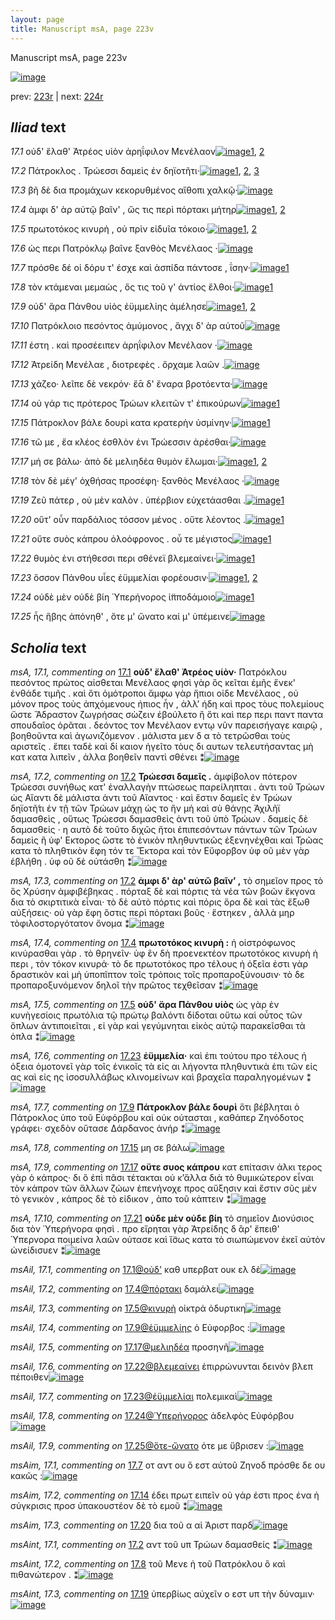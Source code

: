 ```yaml
---
layout: page
title: Manuscript msA, page 223v
---
```


Manuscript msA, page 223v

[![image](http://www.homermultitext.org/iipsrv?OBJ=IIP,1.0&FIF=/project/homer/pyramidal/deepzoom/hmt/vaimg/2017a/VA223VN_0725.tif&WID=100&CVT=JPEG)](http://www.homermultitext.org/ict2/?urn=urn:cite2:hmt:vaimg.2017a:VA223VN_0725)

prev:  [223r](../223r/) | next:  [224r](../224r/)

## *Iliad* text

*17.1* <a id="17.1"/> οὐδ' ἔλαθ' Ἀτρέος υἱὸν ἀρηΐφιλον Μενέλαον[![image](http://www.homermultitext.org/iipsrv?OBJ=IIP,1.0&FIF=/project/homer/pyramidal/deepzoom/hmt/vaimg/2017a/VA223VN_0725.tif&RGN=0.435,0.2216,0.412,0.0556&WID=1000&CVT=JPEG)](http://www.homermultitext.org/ict2/?urn=urn:cite2:hmt:vaimg.2017a:VA223VN_0725@0.435,0.2216,0.412,0.0556)[1](#msAil_17.1), [2](#msA_17.1)

*17.2* <a id="17.2"/> Πάτροκλος . Τρώεσσι δαμεὶς ἐν δηϊοτῆτι·[![image](http://www.homermultitext.org/iipsrv?OBJ=IIP,1.0&FIF=/project/homer/pyramidal/deepzoom/hmt/vaimg/2017a/VA223VN_0725.tif&RGN=0.494,0.2524,0.344,0.0263&WID=1000&CVT=JPEG)](http://www.homermultitext.org/ict2/?urn=urn:cite2:hmt:vaimg.2017a:VA223VN_0725@0.494,0.2524,0.344,0.0263)[1](#msA_17.3), [2](#msA_17.2), [3](#msAint_17.1)

*17.3* <a id="17.3"/> βῆ δὲ δια προμάχων κεκορυθμένος αἴθοπι χαλκῷ·[![image](http://www.homermultitext.org/iipsrv?OBJ=IIP,1.0&FIF=/project/homer/pyramidal/deepzoom/hmt/vaimg/2017a/VA223VN_0725.tif&RGN=0.498,0.272,0.4,0.021&WID=1000&CVT=JPEG)](http://www.homermultitext.org/ict2/?urn=urn:cite2:hmt:vaimg.2017a:VA223VN_0725@0.498,0.272,0.4,0.021)

*17.4* <a id="17.4"/> ἀμφι δ' ὰρ αὐτῷ βαῖν' , ὥς τις περὶ πόρτακι μήτηρ[![image](http://www.homermultitext.org/iipsrv?OBJ=IIP,1.0&FIF=/project/homer/pyramidal/deepzoom/hmt/vaimg/2017a/VA223VN_0725.tif&RGN=0.497,0.29,0.39,0.0233&WID=1000&CVT=JPEG)](http://www.homermultitext.org/ict2/?urn=urn:cite2:hmt:vaimg.2017a:VA223VN_0725@0.497,0.29,0.39,0.0233)[1](#msA_17.4), [2](#msAil_17.2)

*17.5* <a id="17.5"/> πρωτοτόκος κινυρὴ , οὐ πρὶν εἰδυῖα τόκοιο·[![image](http://www.homermultitext.org/iipsrv?OBJ=IIP,1.0&FIF=/project/homer/pyramidal/deepzoom/hmt/vaimg/2017a/VA223VN_0725.tif&RGN=0.494,0.3058,0.36,0.0248&WID=1000&CVT=JPEG)](http://www.homermultitext.org/ict2/?urn=urn:cite2:hmt:vaimg.2017a:VA223VN_0725@0.494,0.3058,0.36,0.0248)[1](#msA_17.5), [2](#msAil_17.3)

*17.6* <a id="17.6"/> ὡς περι Πατρόκλῳ βαῖνε ξανθὸς Μενέλαος ·[![image](http://www.homermultitext.org/iipsrv?OBJ=IIP,1.0&FIF=/project/homer/pyramidal/deepzoom/hmt/vaimg/2017a/VA223VN_0725.tif&RGN=0.496,0.3283,0.376,0.021&WID=1000&CVT=JPEG)](http://www.homermultitext.org/ict2/?urn=urn:cite2:hmt:vaimg.2017a:VA223VN_0725@0.496,0.3283,0.376,0.021)

*17.7* <a id="17.7"/> πρόσθε δέ οἱ δόρυ τ' έσχε καὶ ἀσπίδα πάντοσε , ΐσην·[![image](http://www.homermultitext.org/iipsrv?OBJ=IIP,1.0&FIF=/project/homer/pyramidal/deepzoom/hmt/vaimg/2017a/VA223VN_0725.tif&RGN=0.493,0.3441,0.385,0.0248&WID=1000&CVT=JPEG)](http://www.homermultitext.org/ict2/?urn=urn:cite2:hmt:vaimg.2017a:VA223VN_0725@0.493,0.3441,0.385,0.0248)[1](#msAim_17.1)

*17.8* <a id="17.8"/> τὸν κτάμεναι μεμαὼς , ὅς τις τοῦ γ' ἀντίος ἔλθοι·[![image](http://www.homermultitext.org/iipsrv?OBJ=IIP,1.0&FIF=/project/homer/pyramidal/deepzoom/hmt/vaimg/2017a/VA223VN_0725.tif&RGN=0.498,0.3644,0.373,0.0248&WID=1000&CVT=JPEG)](http://www.homermultitext.org/ict2/?urn=urn:cite2:hmt:vaimg.2017a:VA223VN_0725@0.498,0.3644,0.373,0.0248)[1](#msAint_17.2)

*17.9* <a id="17.9"/> οὐδ' ἄρα Πάνθου υἱὸς ἐϋμμελίης ἀμέλησε[![image](http://www.homermultitext.org/iipsrv?OBJ=IIP,1.0&FIF=/project/homer/pyramidal/deepzoom/hmt/vaimg/2017a/VA223VN_0725.tif&RGN=0.505,0.3809,0.35,0.024&WID=1000&CVT=JPEG)](http://www.homermultitext.org/ict2/?urn=urn:cite2:hmt:vaimg.2017a:VA223VN_0725@0.505,0.3809,0.35,0.024)[1](#msAil_17.4), [2](#msA_17.7)

*17.10* <a id="17.10"/> Πατρόκλοιο πεσόντος ἀμύμονος , ἄγχι δ' ὰρ αὐτοῦ[![image](http://www.homermultitext.org/iipsrv?OBJ=IIP,1.0&FIF=/project/homer/pyramidal/deepzoom/hmt/vaimg/2017a/VA223VN_0725.tif&RGN=0.494,0.4005,0.379,0.024&WID=1000&CVT=JPEG)](http://www.homermultitext.org/ict2/?urn=urn:cite2:hmt:vaimg.2017a:VA223VN_0725@0.494,0.4005,0.379,0.024)

*17.11* <a id="17.11"/> έστη . καὶ προσέειπεν ἀρηΐφιλον Μενέλαον ·[![image](http://www.homermultitext.org/iipsrv?OBJ=IIP,1.0&FIF=/project/homer/pyramidal/deepzoom/hmt/vaimg/2017a/VA223VN_0725.tif&RGN=0.499,0.42,0.355,0.0225&WID=1000&CVT=JPEG)](http://www.homermultitext.org/ict2/?urn=urn:cite2:hmt:vaimg.2017a:VA223VN_0725@0.499,0.42,0.355,0.0225)

*17.12* <a id="17.12"/> Ἀτρείδη Μενέλαε , διοτρεφὲς . ὄρχαμε λαῶν .[![image](http://www.homermultitext.org/iipsrv?OBJ=IIP,1.0&FIF=/project/homer/pyramidal/deepzoom/hmt/vaimg/2017a/VA223VN_0725.tif&RGN=0.502,0.438,0.362,0.024&WID=1000&CVT=JPEG)](http://www.homermultitext.org/ict2/?urn=urn:cite2:hmt:vaimg.2017a:VA223VN_0725@0.502,0.438,0.362,0.024)

*17.13* <a id="17.13"/> χάζεο· λεῖπε δὲ νεκρόν· ἔᾱ δ' ἔναρα βροτόεντα·[![image](http://www.homermultitext.org/iipsrv?OBJ=IIP,1.0&FIF=/project/homer/pyramidal/deepzoom/hmt/vaimg/2017a/VA223VN_0725.tif&RGN=0.498,0.4583,0.393,0.0255&WID=1000&CVT=JPEG)](http://www.homermultitext.org/ict2/?urn=urn:cite2:hmt:vaimg.2017a:VA223VN_0725@0.498,0.4583,0.393,0.0255)

*17.14* <a id="17.14"/> οὐ γάρ τις πρότερος Τρώων κλειτῶν τ' ἐπικούρων[![image](http://www.homermultitext.org/iipsrv?OBJ=IIP,1.0&FIF=/project/homer/pyramidal/deepzoom/hmt/vaimg/2017a/VA223VN_0725.tif&RGN=0.501,0.4771,0.383,0.0233&WID=1000&CVT=JPEG)](http://www.homermultitext.org/ict2/?urn=urn:cite2:hmt:vaimg.2017a:VA223VN_0725@0.501,0.4771,0.383,0.0233)[1](#msAim_17.2)

*17.15* <a id="17.15"/> Πάτροκλον βάλε δουρὶ κατα κρατερὴν ὑσμίνην·[![image](http://www.homermultitext.org/iipsrv?OBJ=IIP,1.0&FIF=/project/homer/pyramidal/deepzoom/hmt/vaimg/2017a/VA223VN_0725.tif&RGN=0.501,0.4944,0.4,0.0255&WID=1000&CVT=JPEG)](http://www.homermultitext.org/ict2/?urn=urn:cite2:hmt:vaimg.2017a:VA223VN_0725@0.501,0.4944,0.4,0.0255)[1](#msA_17.8)

*17.16* <a id="17.16"/> τῶ με , ἔα κλέος ἐσθλὸν ἐνι Τρώεσσιν ἀρέσθαι·[![image](http://www.homermultitext.org/iipsrv?OBJ=IIP,1.0&FIF=/project/homer/pyramidal/deepzoom/hmt/vaimg/2017a/VA223VN_0725.tif&RGN=0.499,0.5124,0.382,0.0255&WID=1000&CVT=JPEG)](http://www.homermultitext.org/ict2/?urn=urn:cite2:hmt:vaimg.2017a:VA223VN_0725@0.499,0.5124,0.382,0.0255)

*17.17* <a id="17.17"/> μή σε βάλω· ἀπὸ δὲ μελιηδέα θυμὸν ἕλωμαι·[![image](http://www.homermultitext.org/iipsrv?OBJ=IIP,1.0&FIF=/project/homer/pyramidal/deepzoom/hmt/vaimg/2017a/VA223VN_0725.tif&RGN=0.494,0.5304,0.361,0.0285&WID=1000&CVT=JPEG)](http://www.homermultitext.org/ict2/?urn=urn:cite2:hmt:vaimg.2017a:VA223VN_0725@0.494,0.5304,0.361,0.0285)[1](#msA_17.9), [2](#msAil_17.5)

*17.18* <a id="17.18"/> τὸν δὲ μέγ' ὀχθήσας προσέφη· ξανθὸς Μενέλαος ·[![image](http://www.homermultitext.org/iipsrv?OBJ=IIP,1.0&FIF=/project/homer/pyramidal/deepzoom/hmt/vaimg/2017a/VA223VN_0725.tif&RGN=0.485,0.5507,0.407,0.0255&WID=1000&CVT=JPEG)](http://www.homermultitext.org/ict2/?urn=urn:cite2:hmt:vaimg.2017a:VA223VN_0725@0.485,0.5507,0.407,0.0255)

*17.19* <a id="17.19"/> Ζεῦ πάτερ , οὐ μὲν καλὸν . ὑπέρβιον εὐχετάασθαι .[![image](http://www.homermultitext.org/iipsrv?OBJ=IIP,1.0&FIF=/project/homer/pyramidal/deepzoom/hmt/vaimg/2017a/VA223VN_0725.tif&RGN=0.493,0.5695,0.383,0.0278&WID=1000&CVT=JPEG)](http://www.homermultitext.org/ict2/?urn=urn:cite2:hmt:vaimg.2017a:VA223VN_0725@0.493,0.5695,0.383,0.0278)[1](#msAint_17.3)

*17.20* <a id="17.20"/> οὔτ' οὖν παρδάλιος τόσσον μένος . οὔτε λέοντος .[![image](http://www.homermultitext.org/iipsrv?OBJ=IIP,1.0&FIF=/project/homer/pyramidal/deepzoom/hmt/vaimg/2017a/VA223VN_0725.tif&RGN=0.491,0.5883,0.387,0.0263&WID=1000&CVT=JPEG)](http://www.homermultitext.org/ict2/?urn=urn:cite2:hmt:vaimg.2017a:VA223VN_0725@0.491,0.5883,0.387,0.0263)[1](#msAim_17.3)

*17.21* <a id="17.21"/> οὔτε συὸς κάπρου ὀλοόφρονος . οὗ τε μέγιστος[![image](http://www.homermultitext.org/iipsrv?OBJ=IIP,1.0&FIF=/project/homer/pyramidal/deepzoom/hmt/vaimg/2017a/VA223VN_0725.tif&RGN=0.492,0.6056,0.373,0.0293&WID=1000&CVT=JPEG)](http://www.homermultitext.org/ict2/?urn=urn:cite2:hmt:vaimg.2017a:VA223VN_0725@0.492,0.6056,0.373,0.0293)[1](#msA_17.10)

*17.22* <a id="17.22"/> θυμὸς ἐνι στήθεσσι περι σθένεϊ βλεμεαίνει·[![image](http://www.homermultitext.org/iipsrv?OBJ=IIP,1.0&FIF=/project/homer/pyramidal/deepzoom/hmt/vaimg/2017a/VA223VN_0725.tif&RGN=0.488,0.6266,0.373,0.024&WID=1000&CVT=JPEG)](http://www.homermultitext.org/ict2/?urn=urn:cite2:hmt:vaimg.2017a:VA223VN_0725@0.488,0.6266,0.373,0.024)[1](#msAil_17.6)

*17.23* <a id="17.23"/> ὅσσον Πάνθου υἷες ἐϋμμελίαι φορέουσιν·[![image](http://www.homermultitext.org/iipsrv?OBJ=IIP,1.0&FIF=/project/homer/pyramidal/deepzoom/hmt/vaimg/2017a/VA223VN_0725.tif&RGN=0.488,0.6431,0.362,0.0248&WID=1000&CVT=JPEG)](http://www.homermultitext.org/ict2/?urn=urn:cite2:hmt:vaimg.2017a:VA223VN_0725@0.488,0.6431,0.362,0.0248)[1](#msA_17.6), [2](#msAil_17.7)

*17.24* <a id="17.24"/> οὐδὲ μὲν οὐδὲ βίη Ὑπερήνορος ἱ̈πποδάμοιο[![image](http://www.homermultitext.org/iipsrv?OBJ=IIP,1.0&FIF=/project/homer/pyramidal/deepzoom/hmt/vaimg/2017a/VA223VN_0725.tif&RGN=0.49,0.6597,0.379,0.0285&WID=1000&CVT=JPEG)](http://www.homermultitext.org/ict2/?urn=urn:cite2:hmt:vaimg.2017a:VA223VN_0725@0.49,0.6597,0.379,0.0285)[1](#msAil_17.8)

*17.25* <a id="17.25"/> ἧς ἥβης ἀπόνηθ' , ὅτε μ' ὤνατο καί μ' ὑπέμεινε[![image](http://www.homermultitext.org/iipsrv?OBJ=IIP,1.0&FIF=/project/homer/pyramidal/deepzoom/hmt/vaimg/2017a/VA223VN_0725.tif&RGN=0.494,0.6822,0.38,0.0233&WID=1000&CVT=JPEG)](http://www.homermultitext.org/ict2/?urn=urn:cite2:hmt:vaimg.2017a:VA223VN_0725@0.494,0.6822,0.38,0.0233)

## *Scholia* text

*msA, 17.1, commenting on* [17.1](#17.1)  <a id="msA_17.1"/> **οὐδ' ἔλαθ' Ἀτρέος υἱὸν·** Πατρόκλου πεσόντος πρὼτος αἰσθεται Μενέλαος φησὶ γὰρ ὃς κεῖται ἐμῆς ἔνεκ' ἐνθάδε τιμῆς . καὶ ὅτι ὁμότροποι ἄμφω γὰρ ἥπιοι οἱδε Μενέλαος , οὐ μόνον προς τοὺς ἀπχόμενους ήπιος ἦν , ἀλλ’ ήδη καὶ προς τὸυς πολεμίους ὥστε Ἄδραστον ζωγρήσας σὼζειν ἐβούλετο ἢ ὅτι καὶ περ περι παντ παντα σπουδαῖος ὁρᾶται . δεόντος τον Μενέλαον εντῳ νῦν παρεισήγαγε καιρῷ , βοηθοῦντα καὶ ἀγωνιζόμενον . μάλιστα μεν δ α τὸ τετρῶσθαι τοὺς αριστεῖς . ἔπει ταδὲ καὶ δί καιον ἡγεῖτο τὸυς δι αυτων τελευτήσαντας μὴ κατ κατα λιπεῖν , ἀλλα βοηθεῖν παντὶ σθένει ⁑[![image](http://www.homermultitext.org/iipsrv?OBJ=IIP,1.0&FIF=/project/homer/pyramidal/deepzoom/hmt/vaimg/2017a/VA223VN_0725.tif&RGN=0.223,0.1202,0.663,0.0533&WID=1000&CVT=JPEG)](http://www.homermultitext.org/ict2/?urn=urn:cite2:hmt:vaimg.2017a:VA223VN_0725@0.223,0.1202,0.663,0.0533)

*msA, 17.2, commenting on* [17.2](#17.2)  <a id="msA_17.2"/> **Τρώεσσι δαμεῖς .** ἀμφίβολον πότερον Τρώεσσι συνήθως κατ' ἐναλλαγὴν πτώσεως παρείληπται . ἀντι τοῦ Τρώων ὡς Αἴαντι δὲ μάλιστα ἀντι τοῦ Αἴαντος · καὶ ἔστιν δαμεῖς ἐν Τρώων δηϊοτῆ́τι ἐν τῇ τῶν Τρώων μάχῃ ὡς το ἢν μὴ καὶ σὺ θάνῃς Ἀχιλῆϊ δαμασθεὶς , οὕτως Τρώεσσι δαμασθεὶς ἀντι τοῦ ὑπὸ Τρώων . δαμείς δὲ δαμασθείς · η αυτὸ δὲ τοῦτο διχῶς ἤτοι ἐπιπεσόντων πάντων τῶν Τρώων δαμεὶς ἢ ὑφ' Εκτορος ὥστε τὸ ἑνικὸν πληθυντικῶς ἐξενηνέχθαι καὶ Τρῶας κατα τὸ πληθτικὸν ἔφη τόν τε Ἔκτορα καὶ τὸν Εὔφορβον ὑφ οῦ μὲν γὰρ ἐβλήθη . ὑφ οῦ δὲ οὐτάσθη ⁑[![image](http://www.homermultitext.org/iipsrv?OBJ=IIP,1.0&FIF=/project/homer/pyramidal/deepzoom/hmt/vaimg/2017a/VA223VN_0725.tif&RGN=0.232,0.1629,0.668,0.0541&WID=1000&CVT=JPEG)](http://www.homermultitext.org/ict2/?urn=urn:cite2:hmt:vaimg.2017a:VA223VN_0725@0.232,0.1629,0.668,0.0541)

*msA, 17.3, commenting on* [17.2](#17.2)  <a id="msA_17.3"/> **ἀμφι δ' ὰρ' αὐτῶ βαῖν’ ,** τὸ σημεῖον προς τὸ ὃς Χρύσην ἀμφιβέβηκας . πόρταξ δὲ καὶ πόρτις τὰ νέα τῶν βοῶν ἔκγονα δια τὸ σκιρτιτικὰ εἶναι· τὸ δὲ αὐτὸ πόρτις καὶ πόρις ὅρα δὲ καὶ τὰς ἔξωθ αὐξήσεις· οὐ γὰρ ἔφη ὅστις περὶ πόρτακι βοῦς · ἕστηκεν , ἀλλὰ μηρ τὸφιλοστοργότατον ὄνομα ⁑[![image](http://www.homermultitext.org/iipsrv?OBJ=IIP,1.0&FIF=/project/homer/pyramidal/deepzoom/hmt/vaimg/2017a/VA223VN_0725.tif&RGN=0.221,0.2044,0.685,0.0789&WID=1000&CVT=JPEG)](http://www.homermultitext.org/ict2/?urn=urn:cite2:hmt:vaimg.2017a:VA223VN_0725@0.221,0.2044,0.685,0.0789)

*msA, 17.4, commenting on* [17.4](#17.4)  <a id="msA_17.4"/> **πρωτοτόκος κινυρὴ :** ἡ οἰστρόφωνος κινύρασθαι γὰρ . τὸ θρηνεῖν· ὑφ ἓν δὴ προενεκτέον πρωτοτόκος κινυρὴ ἡ περι , τὸν τόκον κινυρά· τὸ δε πρωτοτόκος προ τέλους ἡ ὀξεῖα ἐστι γὰρ δραστικὸν καὶ μὴ ὑποπῖπτον τοῖς τρόποις τοῖς προπαροξύνουσιν· τὸ δε προπαροξυνόμενον δηλοῖ τὴν πρῶτος τεχθεῖσαν ⁑[![image](http://www.homermultitext.org/iipsrv?OBJ=IIP,1.0&FIF=/project/homer/pyramidal/deepzoom/hmt/vaimg/2017a/VA223VN_0725.tif&RGN=0.231,0.272,0.206,0.0932&WID=1000&CVT=JPEG)](http://www.homermultitext.org/ict2/?urn=urn:cite2:hmt:vaimg.2017a:VA223VN_0725@0.231,0.272,0.206,0.0932)

*msA, 17.5, commenting on* [17.5](#17.5)  <a id="msA_17.5"/> **οὐδ' ἄρα Πάνθου υἱὸς** ὡς γὰρ ἐν κυνὴγεσίοις πρωτόλια τῷ πρώτῳ βαλόντι δίδοται οὕτω καὶ οὗτος τῶν ὅπλων ἀντιποιεῖται , εἰ γὰρ καὶ γεγύμνηται εἰκὸς αὐτῷ παρακεῖσθαι τὰ ὁπλα ⁑[![image](http://www.homermultitext.org/iipsrv?OBJ=IIP,1.0&FIF=/project/homer/pyramidal/deepzoom/hmt/vaimg/2017a/VA223VN_0725.tif&RGN=0.226,0.3619,0.215,0.0601&WID=1000&CVT=JPEG)](http://www.homermultitext.org/ict2/?urn=urn:cite2:hmt:vaimg.2017a:VA223VN_0725@0.226,0.3619,0.215,0.0601)

*msA, 17.6, commenting on* [17.23](#17.23)  <a id="msA_17.6"/> **ἐϋμμελία·** καὶ ἐπι τούτου προ τέλους ἡ ὀξεια ὁμοτονεῖ γὰρ τοῖς ἑνικοῖς τὰ εἰς αι λήγοντα πληθυντικὰ ἐπι τῶν εἰς ας καὶ εἰς ης ἰσοσυλλάβως κλινομείνων καὶ βραχεῖα παραληγομένων ⁑[![image](http://www.homermultitext.org/iipsrv?OBJ=IIP,1.0&FIF=/project/homer/pyramidal/deepzoom/hmt/vaimg/2017a/VA223VN_0725.tif&RGN=0.225,0.417,0.226,0.0631&WID=1000&CVT=JPEG)](http://www.homermultitext.org/ict2/?urn=urn:cite2:hmt:vaimg.2017a:VA223VN_0725@0.225,0.417,0.226,0.0631)

*msA, 17.7, commenting on* [17.9](#17.9)  <a id="msA_17.7"/> **Πάτροκλον βάλε δουρὶ** ὅτι βέβληται ὁ Πάτροκλος ὑπο τοῦ Εὐφόρβου καὶ οὐκ ούτασται , καθάπερ Ζηνόδοτος γράφει· σχεδὸν οὔτασε Δάρδανος ἀνήρ ⁑[![image](http://www.homermultitext.org/iipsrv?OBJ=IIP,1.0&FIF=/project/homer/pyramidal/deepzoom/hmt/vaimg/2017a/VA223VN_0725.tif&RGN=0.226,0.4872,0.215,0.0541&WID=1000&CVT=JPEG)](http://www.homermultitext.org/ict2/?urn=urn:cite2:hmt:vaimg.2017a:VA223VN_0725@0.226,0.4872,0.215,0.0541)

*msA, 17.8, commenting on* [17.15](#17.15)  <a id="msA_17.8"/> μη σε βάλω[![image](http://www.homermultitext.org/iipsrv?OBJ=IIP,1.0&FIF=/project/homer/pyramidal/deepzoom/hmt/vaimg/2017a/VA223VN_0725.tif&RGN=0.224,0.5334,0.084,0.021&WID=1000&CVT=JPEG)](http://www.homermultitext.org/ict2/?urn=urn:cite2:hmt:vaimg.2017a:VA223VN_0725@0.224,0.5334,0.084,0.021)

*msA, 17.9, commenting on* [17.17](#17.17)  <a id="msA_17.9"/> **οὔτε συος κάπρου** κατ επίτασιν ἀλκι τερος γὰρ ὁ κάπρος· δι ὃ ἐπὶ πᾶσι τέτακται οὐ κ’ἄλλα διὰ τὸ θυμικώτερον εἶναι τὸν κάπρον τῶν ἄλλων ζώων ἐπενήνοχε προς αὔξησιν καὶ ἔστιν σῦς μὲν τὸ γενικὸν , κάπρος δὲ τὸ εἰδικον , ἀπο τοῦ κάπτειν ⁑[![image](http://www.homermultitext.org/iipsrv?OBJ=IIP,1.0&FIF=/project/homer/pyramidal/deepzoom/hmt/vaimg/2017a/VA223VN_0725.tif&RGN=0.235,0.7192,0.658,0.0383&WID=1000&CVT=JPEG)](http://www.homermultitext.org/ict2/?urn=urn:cite2:hmt:vaimg.2017a:VA223VN_0725@0.235,0.7192,0.658,0.0383)

*msA, 17.10, commenting on* [17.21](#17.21)  <a id="msA_17.10"/> **οὐδε μὲν οὐδε βίη** τὸ σημεῖον Διονύσιος δια τὸν Ὑπερήνορα φησὶ . προ εἴρηται γὰρ Ἀτρείδης δ ἂρ' ἔπειθ' Ὑπερνορα ποιμείνα λαῶν ούτασε καὶ ἴ̈σως κατα τὸ σιωπώμενον ἐκεῖ αὐτὸν ὠνείδισυεν ⁑[![image](http://www.homermultitext.org/iipsrv?OBJ=IIP,1.0&FIF=/project/homer/pyramidal/deepzoom/hmt/vaimg/2017a/VA223VN_0725.tif&RGN=0.234,0.7378,0.671,0.0443&WID=1000&CVT=JPEG)](http://www.homermultitext.org/ict2/?urn=urn:cite2:hmt:vaimg.2017a:VA223VN_0725@0.234,0.7378,0.671,0.0443)

*msAil, 17.1, commenting on* [17.1@οὐδ'](#17.1@οὐδ')  <a id="msAil_17.1"/> καθ υπερβατ ουκ ελ δὲ[![image](http://www.homermultitext.org/iipsrv?OBJ=IIP,1.0&FIF=/project/homer/pyramidal/deepzoom/hmt/vaimg/2017a/VA223VN_0725.tif&RGN=0.4723,0.216,0.0726,0.0102&WID=1000&CVT=JPEG)](http://www.homermultitext.org/ict2/?urn=urn:cite2:hmt:vaimg.2017a:VA223VN_0725@0.4723,0.216,0.0726,0.0102)

*msAil, 17.2, commenting on* [17.4@πόρτακι](#17.4@πόρτακι)  <a id="msAil_17.2"/> δαμάλει[![image](http://www.homermultitext.org/iipsrv?OBJ=IIP,1.0&FIF=/project/homer/pyramidal/deepzoom/hmt/vaimg/2017a/VA223VN_0725.tif&RGN=0.7875,0.2885,0.0335,0.0077&WID=1000&CVT=JPEG)](http://www.homermultitext.org/ict2/?urn=urn:cite2:hmt:vaimg.2017a:VA223VN_0725@0.7875,0.2885,0.0335,0.0077)

*msAil, 17.3, commenting on* [17.5@κινυρὴ](#17.5@κινυρὴ)  <a id="msAil_17.3"/> οἰκτρά ὀδυρτικη[![image](http://www.homermultitext.org/iipsrv?OBJ=IIP,1.0&FIF=/project/homer/pyramidal/deepzoom/hmt/vaimg/2017a/VA223VN_0725.tif&RGN=0.615,0.3031,0.0686,0.0105&WID=1000&CVT=JPEG)](http://www.homermultitext.org/ict2/?urn=urn:cite2:hmt:vaimg.2017a:VA223VN_0725@0.615,0.3031,0.0686,0.0105)

*msAil, 17.4, commenting on* [17.9@ἐϋμμελίης](#17.9@ἐϋμμελίης)  <a id="msAil_17.4"/> ὁ Εὐφορβος :[![image](http://www.homermultitext.org/iipsrv?OBJ=IIP,1.0&FIF=/project/homer/pyramidal/deepzoom/hmt/vaimg/2017a/VA223VN_0725.tif&RGN=0.6721,0.3787,0.049,0.0102&WID=1000&CVT=JPEG)](http://www.homermultitext.org/ict2/?urn=urn:cite2:hmt:vaimg.2017a:VA223VN_0725@0.6721,0.3787,0.049,0.0102)

*msAil, 17.5, commenting on* [17.17@μελιηδέα](#17.17@μελιηδέα)  <a id="msAil_17.5"/> προσηνῆ[![image](http://www.homermultitext.org/iipsrv?OBJ=IIP,1.0&FIF=/project/homer/pyramidal/deepzoom/hmt/vaimg/2017a/VA223VN_0725.tif&RGN=0.6765,0.5304,0.0416,0.0097&WID=1000&CVT=JPEG)](http://www.homermultitext.org/ict2/?urn=urn:cite2:hmt:vaimg.2017a:VA223VN_0725@0.6765,0.5304,0.0416,0.0097)

*msAil, 17.6, commenting on* [17.22@βλεμεαίνει](#17.22@βλεμεαίνει)  <a id="msAil_17.6"/> ἐπιρρώνυνται δεινὸν βλεπ πέποιθεν[![image](http://www.homermultitext.org/iipsrv?OBJ=IIP,1.0&FIF=/project/homer/pyramidal/deepzoom/hmt/vaimg/2017a/VA223VN_0725.tif&RGN=0.7506,0.622,0.1356,0.0108&WID=1000&CVT=JPEG)](http://www.homermultitext.org/ict2/?urn=urn:cite2:hmt:vaimg.2017a:VA223VN_0725@0.7506,0.622,0.1356,0.0108)

*msAil, 17.7, commenting on* [17.23@ἐϋμμελίαι](#17.23@ἐϋμμελίαι)  <a id="msAil_17.7"/> πολεμικαὶ[![image](http://www.homermultitext.org/iipsrv?OBJ=IIP,1.0&FIF=/project/homer/pyramidal/deepzoom/hmt/vaimg/2017a/VA223VN_0725.tif&RGN=0.6857,0.6416,0.0523,0.0111&WID=1000&CVT=JPEG)](http://www.homermultitext.org/ict2/?urn=urn:cite2:hmt:vaimg.2017a:VA223VN_0725@0.6857,0.6416,0.0523,0.0111)

*msAil, 17.8, commenting on* [17.24@Ὑπερήνορος](#17.24@Ὑπερήνορος)  <a id="msAil_17.8"/> ἀδελφὸς Εὐφόρβου[![image](http://www.homermultitext.org/iipsrv?OBJ=IIP,1.0&FIF=/project/homer/pyramidal/deepzoom/hmt/vaimg/2017a/VA223VN_0725.tif&RGN=0.6879,0.6594,0.0726,0.0105&WID=1000&CVT=JPEG)](http://www.homermultitext.org/ict2/?urn=urn:cite2:hmt:vaimg.2017a:VA223VN_0725@0.6879,0.6594,0.0726,0.0105)

*msAil, 17.9, commenting on* [17.25@ὅτε-ὤνατο](#17.25@ὅτε-ὤνατο)  <a id="msAil_17.9"/> ότε με ὕβρισεν :[![image](http://www.homermultitext.org/iipsrv?OBJ=IIP,1.0&FIF=/project/homer/pyramidal/deepzoom/hmt/vaimg/2017a/VA223VN_0725.tif&RGN=0.68,0.6762,0.085,0.0135&WID=1000&CVT=JPEG)](http://www.homermultitext.org/ict2/?urn=urn:cite2:hmt:vaimg.2017a:VA223VN_0725@0.68,0.6762,0.085,0.0135)

*msAim, 17.1, commenting on* [17.7](#17.7)  <a id="msAim_17.1"/> οτ αντ ου ὅ εστ αὐτοῦ Ζηνοδ πρόσθε δε ου κακῶς :[![image](http://www.homermultitext.org/iipsrv?OBJ=IIP,1.0&FIF=/project/homer/pyramidal/deepzoom/hmt/vaimg/2017a/VA223VN_0725.tif&RGN=0.44,0.3434,0.057,0.0451&WID=1000&CVT=JPEG)](http://www.homermultitext.org/ict2/?urn=urn:cite2:hmt:vaimg.2017a:VA223VN_0725@0.44,0.3434,0.057,0.0451)

*msAim, 17.2, commenting on* [17.14](#17.14)  <a id="msAim_17.2"/> έδει πρωτ ειπεῖν οὐ γάρ έστι προς ένα ἡ σύγκρισις προσ ὑπακουστέον δὲ τὸ εμοῦ ⁑[![image](http://www.homermultitext.org/iipsrv?OBJ=IIP,1.0&FIF=/project/homer/pyramidal/deepzoom/hmt/vaimg/2017a/VA223VN_0725.tif&RGN=0.435,0.4793,0.069,0.0541&WID=1000&CVT=JPEG)](http://www.homermultitext.org/ict2/?urn=urn:cite2:hmt:vaimg.2017a:VA223VN_0725@0.435,0.4793,0.069,0.0541)

*msAim, 17.3, commenting on* [17.20](#17.20)  <a id="msAim_17.3"/> δια τοῦ α αἱ Ἀριστ παρδ[![image](http://www.homermultitext.org/iipsrv?OBJ=IIP,1.0&FIF=/project/homer/pyramidal/deepzoom/hmt/vaimg/2017a/VA223VN_0725.tif&RGN=0.437,0.5973,0.059,0.0278&WID=1000&CVT=JPEG)](http://www.homermultitext.org/ict2/?urn=urn:cite2:hmt:vaimg.2017a:VA223VN_0725@0.437,0.5973,0.059,0.0278)

*msAint, 17.1, commenting on* [17.2](#17.2)  <a id="msAint_17.1"/> αντ τοῦ υπ Τρώων δαμασθείς ⁑[![image](http://www.homermultitext.org/iipsrv?OBJ=IIP,1.0&FIF=/project/homer/pyramidal/deepzoom/hmt/vaimg/2017a/VA223VN_0725.tif&RGN=0.83,0.2502,0.072,0.024&WID=1000&CVT=JPEG)](http://www.homermultitext.org/ict2/?urn=urn:cite2:hmt:vaimg.2017a:VA223VN_0725@0.83,0.2502,0.072,0.024)

*msAint, 17.2, commenting on* [17.8](#17.8)  <a id="msAint_17.2"/> τοῦ Μενε ἡ τοῦ Πατρόκλου ὃ καὶ πιθανώτερον . ⁑[![image](http://www.homermultitext.org/iipsrv?OBJ=IIP,1.0&FIF=/project/homer/pyramidal/deepzoom/hmt/vaimg/2017a/VA223VN_0725.tif&RGN=0.864,0.3606,0.047,0.0609&WID=1000&CVT=JPEG)](http://www.homermultitext.org/ict2/?urn=urn:cite2:hmt:vaimg.2017a:VA223VN_0725@0.864,0.3606,0.047,0.0609)

*msAint, 17.3, commenting on* [17.19](#17.19)  <a id="msAint_17.3"/> ὑπερβίως αὐχεῖν ο εστ υπ τὴν δύναμιν·[![image](http://www.homermultitext.org/iipsrv?OBJ=IIP,1.0&FIF=/project/homer/pyramidal/deepzoom/hmt/vaimg/2017a/VA223VN_0725.tif&RGN=0.867,0.5657,0.047,0.0406&WID=1000&CVT=JPEG)](http://www.homermultitext.org/ict2/?urn=urn:cite2:hmt:vaimg.2017a:VA223VN_0725@0.867,0.5657,0.047,0.0406)
